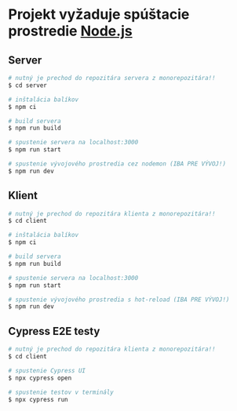 # Projekt vyžaduje spúštacie prostredie [Node.js](https://nodejs.org)

## Server
``` bash
# nutný je prechod do repozitára servera z monorepozitára!!
$ cd server

# inštalácia balíkov
$ npm ci

# build servera
$ npm run build

# spustenie servera na localhost:3000
$ npm run start

# spustenie vývojového prostredia cez nodemon (IBA PRE VÝVOJ!)
$ npm run dev
```

## Klient
``` bash
# nutný je prechod do repozitára klienta z monorepozitára!!
$ cd client

# inštalácia balíkov
$ npm ci

# build servera
$ npm run build

# spustenie servera na localhost:3000
$ npm run start

# spustenie vývojového prostredia s hot-reload (IBA PRE VÝVOJ!)
$ npm run dev
```

## Cypress E2E testy
``` bash
# nutný je prechod do repozitára klienta z monorepozitára!!
$ cd client

# spustenie Cypress UI
$ npx cypress open

# spustenie testov v terminály
$ npx cypress run
```
